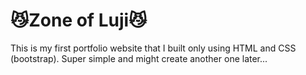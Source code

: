 
# 😼Zone of Luji😼

This is my first portfolio website that I built only using HTML and CSS (bootstrap). Super simple and might create another one later...




